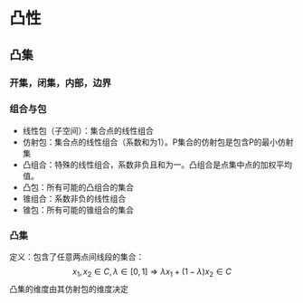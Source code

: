 # 凸性

## 凸集

### 开集，闭集，内部，边界

### 组合与包

- 线性包（子空间）：集合点的线性组合
- 仿射包：集合点的线性组合（系数和为1）。P集合的仿射包是包含P的最小仿射集
- 凸组合：特殊的线性组合，系数非负且和为一。凸组合是点集中点的加权平均值。
- 凸包：所有可能的凸组合的集合
- 锥组合：系数非负的线性组合
- 锥包：所有可能的锥组合的集合

### 凸集

定义：包含了任意两点间线段的集合：
$$
x_{1}, x_{2} \in C, \lambda \in[0,1] \Rightarrow \lambda x_{1}+(1-\lambda) x_{2} \in C
$$
凸集的维度由其仿射包的维度决定





